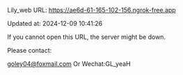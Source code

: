 Lily_web URL: https://ae6d-61-165-102-156.ngrok-free.app

Updated at: 2024-12-09 10:41:26

If you cannot open this URL, the server might be down.

Please contact: 

goley04@foxmail.com Or Wechat:GL_yeaH